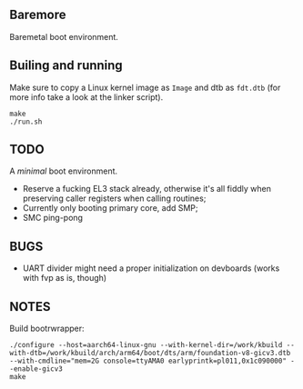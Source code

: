 ## Baremore
Baremetal boot environment.

## Builing and running
Make sure to copy a Linux kernel image as `Image` and dtb as `fdt.dtb` (for more info take a look at the linker script).

	make
	./run.sh

## TODO
A *minimal* boot environment.

- Reserve a fucking EL3 stack already, otherwise it's all fiddly when preserving caller registers when calling routines;
- Currently only booting primary core, add SMP;
- SMC ping-pong

## BUGS
- UART divider might need a proper initialization on devboards (works with fvp as is, though)

## NOTES
Build bootrwrapper:

	./configure --host=aarch64-linux-gnu --with-kernel-dir=/work/kbuild --with-dtb=/work/kbuild/arch/arm64/boot/dts/arm/foundation-v8-gicv3.dtb --with-cmdline="mem=2G console=ttyAMA0 earlyprintk=pl011,0x1c090000" --enable-gicv3
	make
